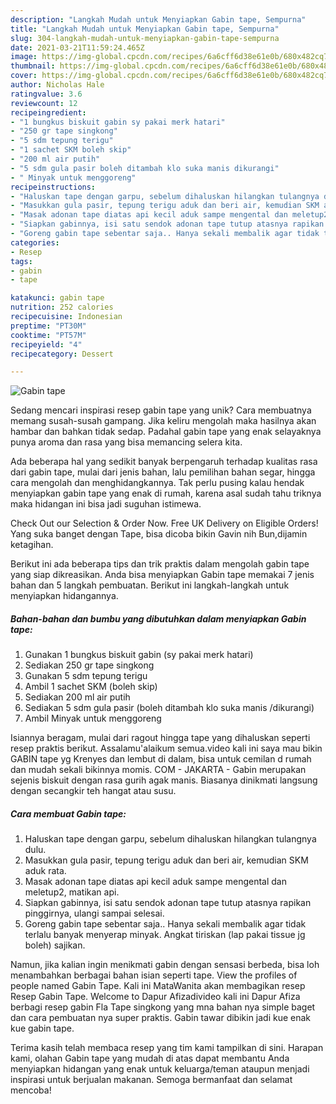 ```yaml
---
description: "Langkah Mudah untuk Menyiapkan Gabin tape, Sempurna"
title: "Langkah Mudah untuk Menyiapkan Gabin tape, Sempurna"
slug: 304-langkah-mudah-untuk-menyiapkan-gabin-tape-sempurna
date: 2021-03-21T11:59:24.465Z
image: https://img-global.cpcdn.com/recipes/6a6cff6d38e61e0b/680x482cq70/gabin-tape-foto-resep-utama.jpg
thumbnail: https://img-global.cpcdn.com/recipes/6a6cff6d38e61e0b/680x482cq70/gabin-tape-foto-resep-utama.jpg
cover: https://img-global.cpcdn.com/recipes/6a6cff6d38e61e0b/680x482cq70/gabin-tape-foto-resep-utama.jpg
author: Nicholas Hale
ratingvalue: 3.6
reviewcount: 12
recipeingredient:
- "1 bungkus biskuit gabin sy pakai merk hatari"
- "250 gr tape singkong"
- "5 sdm tepung terigu"
- "1 sachet SKM boleh skip"
- "200 ml air putih"
- "5 sdm gula pasir boleh ditambah klo suka manis dikurangi"
- " Minyak untuk menggoreng"
recipeinstructions:
- "Haluskan tape dengan garpu, sebelum dihaluskan hilangkan tulangnya dulu."
- "Masukkan gula pasir, tepung terigu aduk dan beri air, kemudian SKM aduk rata."
- "Masak adonan tape diatas api kecil aduk sampe mengental dan meletup2, matikan api."
- "Siapkan gabinnya, isi satu sendok adonan tape tutup atasnya rapikan pinggirnya, ulangi sampai selesai."
- "Goreng gabin tape sebentar saja.. Hanya sekali membalik agar tidak terlalu banyak menyerap minyak. Angkat tiriskan (lap pakai tissue jg boleh) sajikan."
categories:
- Resep
tags:
- gabin
- tape

katakunci: gabin tape 
nutrition: 252 calories
recipecuisine: Indonesian
preptime: "PT30M"
cooktime: "PT57M"
recipeyield: "4"
recipecategory: Dessert

---
```



![Gabin tape](https://img-global.cpcdn.com/recipes/6a6cff6d38e61e0b/680x482cq70/gabin-tape-foto-resep-utama.jpg)

Sedang mencari inspirasi resep gabin tape yang unik? Cara membuatnya memang susah-susah gampang. Jika keliru mengolah maka hasilnya akan hambar dan bahkan tidak sedap. Padahal gabin tape yang enak selayaknya punya aroma dan rasa yang bisa memancing selera kita.

Ada beberapa hal yang sedikit banyak berpengaruh terhadap kualitas rasa dari gabin tape, mulai dari jenis bahan, lalu pemilihan bahan segar, hingga cara mengolah dan menghidangkannya. Tak perlu pusing kalau hendak menyiapkan gabin tape yang enak di rumah, karena asal sudah tahu triknya maka hidangan ini bisa jadi suguhan istimewa.

Check Out our Selection &amp; Order Now. Free UK Delivery on Eligible Orders! Yang suka banget dengan Tape, bisa dicoba bikin Gavin nih Bun,dijamin ketagihan.


Berikut ini ada beberapa tips dan trik praktis dalam mengolah gabin tape yang siap dikreasikan. Anda bisa menyiapkan Gabin tape memakai 7 jenis bahan dan 5 langkah pembuatan. Berikut ini langkah-langkah untuk menyiapkan hidangannya.

<!--inarticleads1-->

##### Bahan-bahan dan bumbu yang dibutuhkan dalam menyiapkan Gabin tape:

1. Gunakan 1 bungkus biskuit gabin (sy pakai merk hatari)
1. Sediakan 250 gr tape singkong
1. Gunakan 5 sdm tepung terigu
1. Ambil 1 sachet SKM (boleh skip)
1. Sediakan 200 ml air putih
1. Sediakan 5 sdm gula pasir (boleh ditambah klo suka manis /dikurangi)
1. Ambil  Minyak untuk menggoreng


Isiannya beragam, mulai dari ragout hingga tape yang dihaluskan seperti resep praktis berikut. Assalamu&#39;alaikum semua.video kali ini saya mau bikin GABIN tape yg Krenyes dan lembut di dalam, bisa untuk cemilan d rumah dan mudah sekali bikinnya momis. COM - JAKARTA - Gabin merupakan sejenis biskuit dengan rasa gurih agak manis. Biasanya dinikmati langsung dengan secangkir teh hangat atau susu. 

<!--inarticleads2-->

##### Cara membuat Gabin tape:

1. Haluskan tape dengan garpu, sebelum dihaluskan hilangkan tulangnya dulu.
1. Masukkan gula pasir, tepung terigu aduk dan beri air, kemudian SKM aduk rata.
1. Masak adonan tape diatas api kecil aduk sampe mengental dan meletup2, matikan api.
1. Siapkan gabinnya, isi satu sendok adonan tape tutup atasnya rapikan pinggirnya, ulangi sampai selesai.
1. Goreng gabin tape sebentar saja.. Hanya sekali membalik agar tidak terlalu banyak menyerap minyak. Angkat tiriskan (lap pakai tissue jg boleh) sajikan.


Namun, jika kalian ingin menikmati gabin dengan sensasi berbeda, bisa loh menambahkan berbagai bahan isian seperti tape. View the profiles of people named Gabin Tape. Kali ini MataWanita akan membagikan resep Resep Gabin Tape. Welcome to Dapur Afizadivideo kali ini Dapur Afiza berbagi resep gabin Fla Tape singkong yang mna bahan nya simple baget dan cara pembuatan nya super praktis. Gabin tawar dibikin jadi kue enak kue gabin tape. 

Terima kasih telah membaca resep yang tim kami tampilkan di sini. Harapan kami, olahan Gabin tape yang mudah di atas dapat membantu Anda menyiapkan hidangan yang enak untuk keluarga/teman ataupun menjadi inspirasi untuk berjualan makanan. Semoga bermanfaat dan selamat mencoba!

